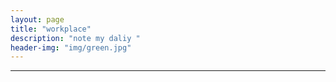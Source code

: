 ```yaml
---
layout: page
title: "workplace"
description: "note my daliy "
header-img: "img/green.jpg"
---
```



* * *
